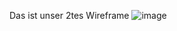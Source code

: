 Das ist unser 2tes Wireframe 
![image](https://github.com/Leona-istrefi/m293-Leona-Kristijan/assets/142780434/648cd5de-766d-41fb-9412-bdb3f43eab16)
